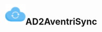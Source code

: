 <img src="https://github.com/qxsch/AD2AventriSync/blob/master/Ad2AventriSync/cloud-sync.png" width="64" height="64" align="left">

# AD2AventriSync

